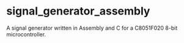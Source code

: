 # signal_generator_assembly
A signal generator written in Assembly and C for a C8051F020 8-bit microcontroller.
